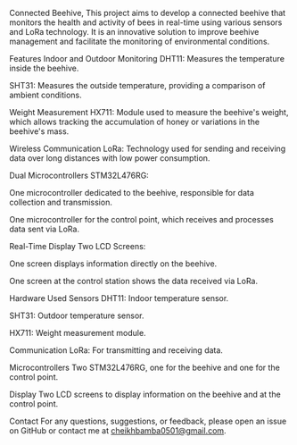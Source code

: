 Connected Beehive,
This project aims to develop a connected beehive that monitors the health and activity of bees in real-time using various sensors and LoRa technology. It is an innovative solution to improve beehive management and facilitate the monitoring of environmental conditions.

Features
Indoor and Outdoor Monitoring
DHT11: Measures the temperature inside the beehive.

SHT31: Measures the outside temperature, providing a comparison of ambient conditions.

Weight Measurement
HX711: Module used to measure the beehive's weight, which allows tracking the accumulation of honey or variations in the beehive's mass.

Wireless Communication
LoRa: Technology used for sending and receiving data over long distances with low power consumption.

Dual Microcontrollers
STM32L476RG:

One microcontroller dedicated to the beehive, responsible for data collection and transmission.

One microcontroller for the control point, which receives and processes data sent via LoRa.

Real-Time Display
Two LCD Screens:

One screen displays information directly on the beehive.

One screen at the control station shows the data received via LoRa.

Hardware Used
Sensors
DHT11: Indoor temperature sensor.

SHT31: Outdoor temperature sensor.

HX711: Weight measurement module.

Communication
LoRa: For transmitting and receiving data.

Microcontrollers
Two STM32L476RG, one for the beehive and one for the control point.

Display
Two LCD screens to display information on the beehive and at the control point.

Contact
For any questions, suggestions, or feedback, please open an issue on GitHub or contact me at cheikhbamba0501@gmail.com.
